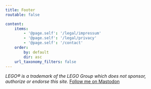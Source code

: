```yaml
---
title: Footer
routable: false

content:
    items:
        - '@page.self': '/legal/impressum'
        - '@page.self': '/legal/privacy'
        - '@page.self': '/contact'
    order:
        by: default
        dir: asc
    url_taxonomy_filters: false
---
```

_LEGO® is a trademark of the LEGO Group which does not sponsor, authorize or endorse this site._
<a rel="me" class="d-none" href="https://my.brick.camp/@tobias">Follow me on Mastodon</a>